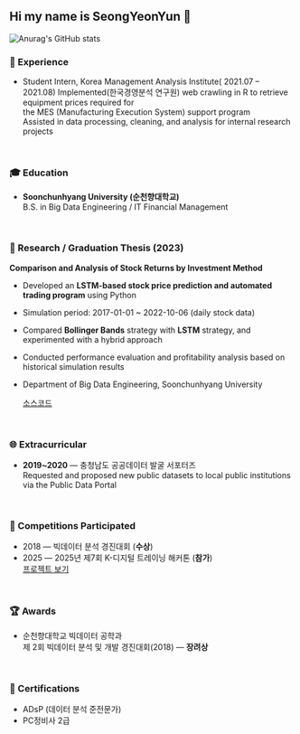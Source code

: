 ## Hi my name is SeongYeonYun 👋
![Anurag's GitHub stats](https://github-readme-stats.vercel.app/api?username=SeongYeonYun&show_icons=true&theme=radical)


### 💼 Experience
- Student Intern, Korea Management Analysis Institute( 2021.07 – 2021.08) 
  Implemented(한국경영분석 연구원) web crawling in R to retrieve equipment prices required for  
  the MES (Manufacturing Execution System) support program  
  Assisted in data processing, cleaning, and analysis for internal research projects  


<br>


### 🎓 Education
- **Soonchunhyang University (순천향대학교)**  
  B.S. in Big Data Engineering / IT Financial Management  


<br>


### 📄 Research / Graduation Thesis (2023)
**Comparison and Analysis of Stock Returns by Investment Method**  
- Developed an **LSTM-based stock price prediction and automated trading program** using Python  
- Simulation period: 2017-01-01 ~ 2022-10-06 (daily stock data)  
- Compared **Bollinger Bands** strategy with **LSTM** strategy, and experimented with a hybrid approach  
- Conducted performance evaluation and profitability analysis based on historical simulation results  
- Department of Big Data Engineering, Soonchunhyang University
    
  [소스코드](https://github.com/SeongYeonYun/AI_TraingBot_LSTM)


<br>


### 🌐 Extracurricular
- **2019~2020** — 충청남도 공공데이터 발굴 서포터즈  
  Requested and proposed new public datasets to local public institutions  
  via the Public Data Portal  


<br>

### 🎯 Competitions Participated
- 2018 — 빅데이터 분석 경진대회 (**수상**)
- 2025 — 2025년 제7회 K-디지털 트레이닝 해커톤 (**참가**)  
   [프로젝트 보기](https://github.com/kim-jaeeun-class/M1F4_Project)


<br>

### 🏆 Awards
- 순천향대학교 빅데이터 공학과  
  제 2회 빅데이터 분석 및 개발 경진대회(2018) — **장려상**  


<br>


### 📜 Certifications
- ADsP (데이터 분석 준전문가)  
- PC정비사 2급
